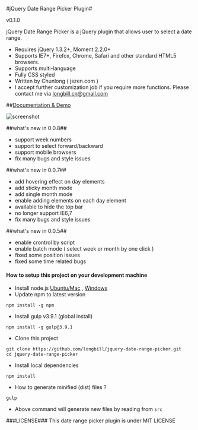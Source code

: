 #jQuery Date Range Picker Plugin#

v0.1.0

jQuery Date Range Picker is a jQuery plugin that allows user to select a date range.

* Requires jQuery 1.3.2+, Moment 2.2.0+
* Supports IE7+, Firefox, Chrome, Safari and other standard HTML5 browsers.
* Supports multi-language
* Fully CSS styled
* Written by Chunlong ( jszen.com )
* I accept further customization job if you require more functions. Please contact me via longbill.cn@gmail.com

##[Documentation & Demo](http://longbill.github.io/jquery-date-range-picker/)

![screenshot](https://raw.github.com/longbill/jquery-date-range-picker/master/preview.jpg)

##what's new in 0.0.8##

* support week numbers
* support to select forward/backward
* support mobile browsers
* fix many bugs and style issues

##what's new in 0.0.7##

* add hovering effect on day elements
* add sticky month mode
* add single month mode
* enable adding elements on each day element
* available to hide the top bar
* no longer support IE6,7
* fix many bugs and style issues

##what's new in 0.0.5##

* enable crontrol by script
* enable batch mode ( select week or month by one click )
* fixed some position issues
* fixed some time related bugs

#### How to setup this project on your development machine
* Install node.js [Ubuntu/Mac](https://github.com/creationix/nvm) , [Windows](https://nodejs.org/en/download/)
* Update npm to latest version
```
npm install -g npm
```
* Install gulp v3.9.1 (global install)
```
npm install -g gulp@3.9.1
```
* Clone this project
```
git clone https://github.com/longbill/jquery-date-range-picker.git
cd jquery-date-range-picker
```
* Install local dependencies
```
npm install
```
* How to generate minified (dist) files ?
```
gulp
```
* Above command will generate new files by reading from ```src```

###LICENSE###
This date range picker plugin is under MIT LICENSE
